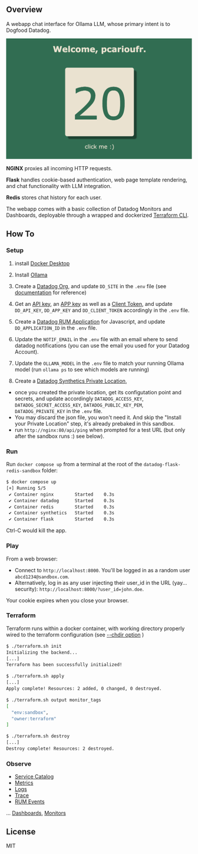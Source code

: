 ## Overview

A webapp chat interface for Ollama LLM, whose primary intent is to Dogfood Datadog.

![app overview](/app.png)

**NGINX** proxies all incoming HTTP requests.

**Flask** handles cookie-based authentication, web page template rendering, and chat functionality with LLM integration.

**Redis** stores chat history for each user.

The webapp comes with a basic collection of Datadog Monitors and Dashboards, deployable through a wrapped and dockerized [Terraform CLI](https://developer.hashicorp.com/terraform/cli/commands). 


## How To 

### Setup

1. install [Docker Desktop](https://www.docker.com/products/docker-desktop/)

2. Install [Ollama](https://ollama.ai/download)

3. Create a [Datadog Org](https://app.datadoghq.com/signup), and update `DD_SITE` in the `.env` file (see [documentation](https://docs.datadoghq.com/getting_started/site/#access-the-datadog-site) for reference)

4. Get an [API key](https://app.datadoghq.com/organization-settings/api-keys), an [APP key](https://app.datadoghq.com/organization-settings/application-keys) as well as a [Client Token](https://app.datadoghq.com/organization-settings/client-tokens), and update `DD_API_KEY`, `DD_APP_KEY` and `DD_CLIENT_TOKEN` accordingly in the `.env` file.

5. Create a [Datadog RUM Application](https://app.datadoghq.com/rum/application/create) for Javascript, and update `DD_APPLICATION_ID` in the `.env` file.

6. Update the `NOTIF_EMAIL` in the `.env` file with an email where to send datadog notifications (you can use the email you used for your Datadog Account).

7. Update the `OLLAMA_MODEL` in the `.env` file to match your running Ollama model (run `ollama ps` to see which models are running)

8. Create a [Datadog Synthetics Private Location](https://app.datadoghq.com/synthetics/settings/private-locations), 
* once you created the private location, get its configutation point and secrets, and update accordingly `DATADOG_ACCESS_KEY`, `DATADOG_SECRET_ACCESS_KEY`, `DATADOG_PUBLIC_KEY_PEM`, `DATADOG_PRIVATE_KEY` in the `.env` file. 
* You may discard the json file, you won't need it. And skip the "Install your Private Location" step, it's already prebaked in this sandbox.
* run `http://nginx:80/api/ping` when prompted for a test URL (but only after the sandbox runs :) see below).

### Run

Run `docker compose up` from a terminal at the root of the `datadog-flask-redis-sandbox` folder:

```bash
$ docker compose up   
[+] Running 5/5
 ✔ Container nginx        Started    0.3s 
 ✔ Container datadog      Started    0.3s 
 ✔ Container redis        Started    0.3s
 ✔ Container synthetics   Started    0.3s
 ✔ Container flask        Started    0.3s
```

Ctrl-C would kill the app.


### Play

From a web browser:
* Connect to `http://localhost:8000`. You'll be logged in as a random user `abcd1234@sandbox.com`.
* Alternatively, log in as any user injecting their user_id in the URL (yay... security): `http://localhost:8000/?user_id=john.doe`.


Your cookie expires when you close your browser.


### Terraform

Terraform runs within a docker container, with working directory properly wired to the terraform configuration (see [--chdir option](https://developer.hashicorp.com/terraform/cli/commands#switching-working-directory-with-chdir) )

``` bash
$ ./terraform.sh init
Initializing the backend...
[...]
Terraform has been successfully initialized!
```

``` bash
$ ./terraform.sh apply
[...]
Apply complete! Resources: 2 added, 0 changed, 0 destroyed.
```

``` bash
$ ./terraform.sh output monitor_tags
[
  "env:sandbox",
  "owner:terraform"
]
```

``` bash
$ ./terraform.sh destroy
[...]
Destroy complete! Resources: 2 destroyed.
```

### Observe

* [Service Catalog](https://app.datadoghq.com/metric/summary?tags=env%3Asandbox)
* [Metrics](https://app.datadoghq.com/metric/summary)
* [Logs](https://app.datadoghq.com/logs?query=env%3Asandbox)
* [Trace](https://app.datadoghq.com/apm/traces?query=%40_top_level%3A1%20env%3Asandbox)
* [RUM Events](https://app.datadoghq.com/rum/explorer?query=%40type%3Asession)

... [Dashboards](https://app.datadoghq.com/dashboard/lists), [Monitors](https://app.datadoghq.com/monitors#recommended?q=integration:Redis&p=1)



## License

MIT
